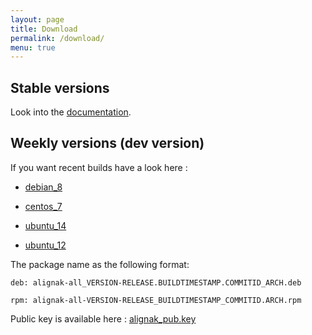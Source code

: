 ```yaml
---
layout: page
title: Download
permalink: /download/
menu: true
---
```


## Stable versions

Look into the [documentation](http://alignak-doc.readthedocs.org/en/latest/02_installation/index.html).


## Weekly versions (dev version)

If you want recent builds have a look here :


* [debian_8](/build/debian_8/alignak-all_0.1-1.1454193909.73426bb_all.deb)

* [centos_7](/build/centos_7/alignak-all-0.1-1_1454193909_73426bb.el7.x86_64.rpm)

* [ubuntu_14](/build/ubuntu_14/alignak-all_0.1-1.1454193909.73426bb_all.deb)

* [ubuntu_12](/build/ubuntu_12/alignak-all_0.1-1.1454193909.73426bb_all.deb)


The package name as the following format:

```		
deb: alignak-all_VERSION-RELEASE.BUILDTIMESTAMP.COMMITID_ARCH.deb
```

```
rpm: alignak-all-VERSION-RELEASE_BUILDTIMESTAMP_COMMITID.ARCH.rpm		
```

Public key is available here : [alignak_pub.key](/repos/alignak_pub.key)